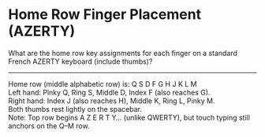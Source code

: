 # Home Row Finger Placement (AZERTY)

What are the home row key assignments for each finger on a standard French AZERTY keyboard (include thumbs)?

---

Home row (middle alphabetic row) is: Q S D F G H J K L M  
Left hand: Pinky Q, Ring S, Middle D, Index F (also reaches G).  
Right hand: Index J (also reaches H), Middle K, Ring L, Pinky M.  
Both thumbs rest lightly on the spacebar.  
Note: Top row begins A Z E R T Y… (unlike QWERTY), but touch typing still anchors on the Q–M row.